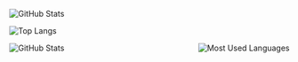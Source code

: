 ![GitHub Stats](https://github-profile-summary-cards.vercel.app/api/cards/stats?username=isdlyusukeshimizu&theme=dark)

![Top Langs](https://github-readme-stats.vercel.app/api/top-langs/?username=isdlyusukeshimizu&layout=compact&theme=radical)

<div style="display: flex; justify-content: space-between;">
  <img src="https://github-profile-summary-cards.vercel.app/api/cards/stats?username=isdlyusukeshimizu&theme=dark" alt="GitHub Stats" />
  <img src="https://github-profile-summary-cards.vercel.app/api/cards/most-commit-language?username=isdlyusukeshimizu&theme=dark" alt="Most Used Languages" />
</div>
